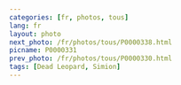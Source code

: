 ```yaml
---
categories: [fr, photos, tous]
lang: fr
layout: photo
next_photo: /fr/photos/tous/P0000338.html
picname: P0000331
prev_photo: /fr/photos/tous/P0000330.html
tags: [Dead Leopard, Simion]
---
```

